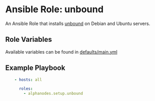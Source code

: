 # Ansible Role: unbound

An Ansible Role that installs [unbound](https://github.com/NLnetLabs/unbound) on Debian and Ubuntu servers.

## Role Variables

Available variables can be found in [defaults/main.yml](defaults/main.yml)

## Example Playbook

```yaml
    - hosts: all

      roles:
        - alphanodes.setup.unbound
```
